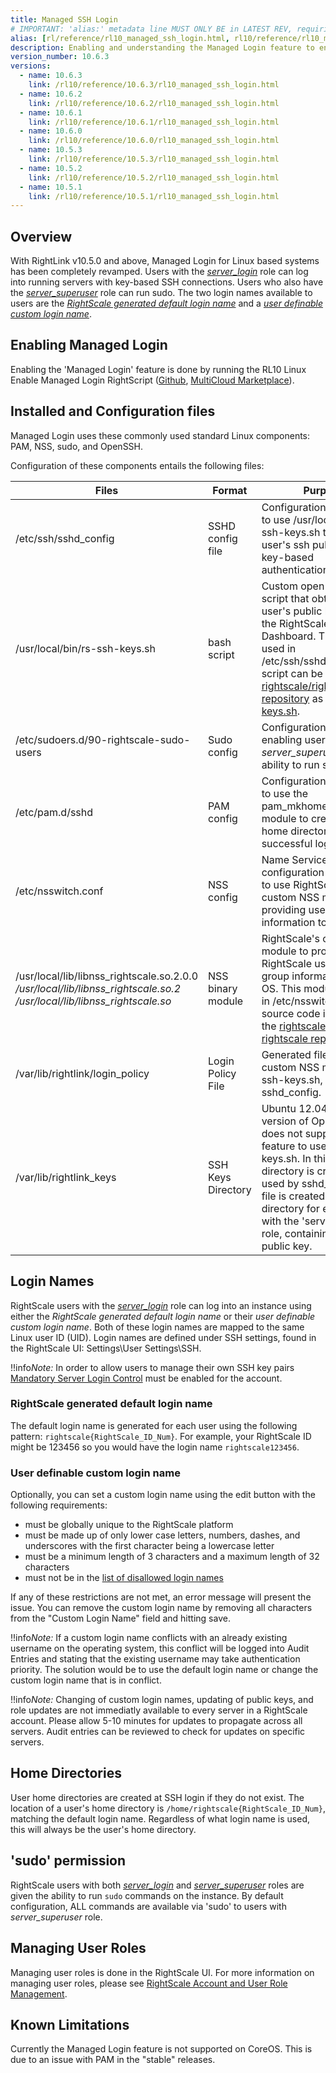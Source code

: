 ```yaml
---
title: Managed SSH Login
# IMPORTANT: 'alias:' metadata line MUST ONLY BE in LATEST REV, requiring removal of 'alias:' line upon a new latest doc directory revision
alias: [rl/reference/rl10_managed_ssh_login.html, rl10/reference/rl10_managed_ssh_login.html]
description: Enabling and understanding the Managed Login feature to enable users to SSH into instances.
version_number: 10.6.3
versions:
  - name: 10.6.3
    link: /rl10/reference/10.6.3/rl10_managed_ssh_login.html
  - name: 10.6.2
    link: /rl10/reference/10.6.2/rl10_managed_ssh_login.html
  - name: 10.6.1
    link: /rl10/reference/10.6.1/rl10_managed_ssh_login.html
  - name: 10.6.0
    link: /rl10/reference/10.6.0/rl10_managed_ssh_login.html
  - name: 10.5.3
    link: /rl10/reference/10.5.3/rl10_managed_ssh_login.html
  - name: 10.5.2
    link: /rl10/reference/10.5.2/rl10_managed_ssh_login.html
  - name: 10.5.1
    link: /rl10/reference/10.5.1/rl10_managed_ssh_login.html
---
```

## Overview

With RightLink v10.5.0 and above, Managed Login for Linux based systems has been completely revamped. Users with the [*server_login*](/cm/ref/user_roles.html#-server_login) role can log into running servers with key-based SSH connections. Users who also have the [*server_superuser*](cm/ref/user_roles.html#-server_superuser) role can run sudo. The two login names available to users are the [*RightScale generated default login name*](#login-names-rightscale-generated-default-login-name) and a [*user definable custom login name*](#login-names-user-definable-custom-login-name).

## Enabling Managed Login

Enabling the 'Managed Login' feature is done by running the RL10 Linux Enable Managed Login RightScript ([Github](https://github.com/rightscale/rightlink_scripts/blob/master/rll/enable-managed-login.sh), [MultiCloud Marketplace](http://www.rightscale.com/library/right_scripts/RL10-Linux-Enable-Managed-Logi/lineage/59044)).

## Installed and Configuration files

Managed Login uses these commonly used standard Linux components: PAM, NSS, sudo, and OpenSSH.

Configuration of these components entails the following files:

Files | Format | Purpose |
----- | ------ | ------- |
/etc/ssh/sshd_config | SSHD config file | Configuration file updated to use /usr/local/bin/rs-ssh-keys.sh to obtain a user's ssh public key for key-based authentication. |
/usr/local/bin/rs-ssh-keys.sh | bash script | Custom open-source script that obtains a user's public key set in the RightScale Dashboard. This script is used in /etc/ssh/sshd_config. The script can be found in the [rightscale/rightlink_scripts repository](https://github.com/rightscale/rightlink_scripts) as [rs-ssh-keys.sh](https://github.com/rightscale/rightlink_scripts/blob/master/rll/attachments/rs-ssh-keys.sh). |
/etc/sudoers.d/90-rightscale-sudo-users | Sudo config | Configuration file enabling users with *server_superuser* role the ability to run sudo. |
/etc/pam.d/sshd | PAM config | Configuration file updated to use the pam_mkhomedir PAM module to create user's home directory at successful login. |
/etc/nsswitch.conf | NSS config | Name Service Switch configuration file updated to use RightScale's custom NSS module providing user and group information to the OS. |
/usr/local/lib/libnss_rightscale.so.2.0.0<br>*/usr/local/lib/libnss_rightscale.so.2*<br>*/usr/local/lib/libnss_rightscale.so* | NSS binary module | RightScale's custom NSS module to provide RightScale user and group information to the OS. This module is used in /etc/nsswitch.conf. The source code is available in the [rightscale/libnss-rightscale repository](https://github.com/rightscale/libnss-rightscale). |
/var/lib/rightlink/login_policy | Login Policy File | Generated file read by the custom NSS module, rs-ssh-keys.sh, and sshd_config. |
/var/lib/rightlink_keys | SSH Keys Directory | Ubuntu 12.04 has a version of OpenSSH that does not support the feature to use rs-ssh-keys.sh. In this case, this directory is created and used by sshd_config. A file is created in this directory for every user with the 'server_login' role, containing their public key. |

## Login Names

RightScale users with the [*server_login*](/cm/ref/user_roles.html#-server_login) role can log into an instance using either the *RightScale generated default login name* or their *user definable custom login name*. Both of these login names are mapped to the same Linux user ID (UID). Login names are defined under SSH settings, found in the RightScale UI: Settings\User Settings\SSH.

!!info*Note:* In order to allow users to manage their own SSH key pairs [Mandatory Server Login Control](/cm/dashboard/settings/account/enable_mandatory_server_login_control.html) must be enabled for the account.

### RightScale generated default login name
The default login name is generated for each user using the following pattern: `rightscale{RightScale_ID_Num}`. For example, your RightScale ID might be 123456 so you would have the login name `rightscale123456`.

### User definable custom login name

Optionally, you can set a custom login name using the edit button with the following requirements:
* must be globally unique to the RightScale platform
* must be made up of only lower case letters, numbers, dashes, and underscores with the first character being a lowercase letter
* must be a minimum length of 3 characters and a maximum length of 32 characters
* must not be in the [list of disallowed login names](rl10_disallowed_login_names.html)

If any of these restrictions are not met, an error message will present the issue. You can remove the custom login name by removing all characters from the "Custom Login Name" field and hitting save.

!!info*Note:* If a custom login name conflicts with an already existing username on the operating system, this conflict will be logged into Audit Entries and stating that the existing username may take authentication priority. The solution would be to use the default login name or change the custom login name that is in conflict.

!!info*Note:* Changing of custom login names, updating of public keys, and role updates are not immediatly available to every server in a RightScale account.  Please allow 5-10 minutes for updates to propagate across all servers.  Audit entries can be reviewed to check for updates on specific servers.

## Home Directories

User home directories are created at SSH login if they do not exist. The location of a user's home directory is `/home/rightscale{RightScale_ID_Num}`, matching the default login name.  Regardless of what login name is used, this will always be the user's home directory.

## 'sudo' permission

RightScale users with both [*server_login*](/cm/ref/user_roles.html#-server_login) and [*server_superuser*](cm/ref/user_roles.html#-server_superuser) roles are given the ability to run `sudo` commands on the instance. By default configuration, ALL commands are available via 'sudo' to users with *server_superuser* role.

## Managing User Roles

Managing user roles is done in the RightScale UI. For more information on managing user roles, please see [RightScale Account and User Role Management](/cm/rs101/rightScale_account_and_user_role_management.html).

## Known Limitations

Currently the Managed Login feature is not supported on CoreOS. This is due to an issue with PAM in the "stable" releases.

